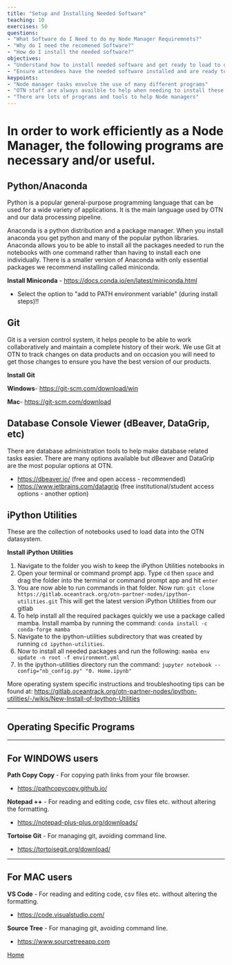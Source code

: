 ```yaml
---
title: "Setup and Installing Needed Software"
teaching: 10
exercises: 50
questions:
- "What Software do I Need to do my Node Manager Requiremnets?"
- "Why do I need the recomened Software?"
- "How do I install the needed software?"
objectives:
- "Understand how to install needed software and get ready to load to data"
- "Ensure attendees have the needed software installed and are ready to move on to using it"
keypoints:
- "Node manager tasks envolve the use of many different programs"
- "OTN staff are always availble to help when needing to install these programs or if you are having issues with them"
- "There are lots of programs and tools to help Node managers"
---
```


# In order to work efficiently as a Node Manager, the following programs are necessary and/or useful.


## Python/Anaconda

Python is a popular general-purpose programming language that can be used for a wide variety of applications. It is the main language used by OTN and our data processing pipeline.

Anaconda is a python distribution and a package manager. When you install anaconda you get python and many of the popular python libraries. Anaconda allows you to be able to install all the packages needed to run the notebooks with one command rather than having to install each one individually. There is a smaller version of Anaconda with only essential packages we recommend installing called miniconda.

 **Install Miniconda** - https://docs.conda.io/en/latest/miniconda.html
  - Select the option to "add to PATH environment variable" (during install steps)!!


## Git

Git is a version control system, it helps people to be able to work collaboratively and maintain a complete history of their work. We use Git at OTN to track changes on data products and on occasion you will need to get those changes to ensure you have the best version of our products.

**Install Git** 

**Windows**- https://git-scm.com/download/win

**Mac**- https://git-scm.com/download


## Database Console Viewer (dBeaver, DataGrip, etc)

There are database administration tools to help make database related tasks easier. There are many options available but dBeaver and DataGrip are the most popular options at OTN. 
<br>
* https://dbeaver.io/ (free and open access - recommended)
* https://www.jetbrains.com/datagrip (free institutional/student access options - another option)

## iPython Utilities 
These are the collection of notebooks used to load data into the OTN datasystem.

**Install iPython Utilities** 

1. Navigate to the folder you wish to keep the iPython Utilities notebooks in
2. Open your terminal or command prompt app. Type `cd` then `space` and drag the folder into the terminal or command prompt app and hit `enter`
3. You are now able to run commands in that folder. Now run: 
`git clone https://gitlab.oceantrack.org/otn-partner-nodes/ipython-utilities.git`
This will get the latest version iPython Utilities from our gitlab
4. To help install all the required packages quickly we use a package called mamba. Install mamba by running the command: `conda install -c conda-forge mamba`
6. Navigate to the ipython-utilities subdirectory that was created by running `cd ipython-utilities`.
7. Now to install all needed packages and run the following: `mamba env update -n root -f environment.yml`
8. In the ipython-utilities directory run the command: `jupyter notebook --config="nb_config.py" "0. Home.ipynb"`

More operating system specific instructions and troubleshooting tips can be found at: https://gitlab.oceantrack.org/otn-partner-nodes/ipython-utilities/-/wikis/New-Install-of-Ipython-Utilities

---

## Operating Specific Programs
___

## For WINDOWS users

**Path Copy Copy** - For copying path links from your file browser.
* https://pathcopycopy.github.io/

**Notepad ++** - For reading and editing code, csv files etc. without altering the formatting.
* https://notepad-plus-plus.org/downloads/

**Tortoise Git** - For managing git, avoiding command line.
* https://tortoisegit.org/download/
---

## For MAC users

**VS Code** - For reading and editing code, csv files etc. without altering the formatting.
* https://code.visualstudio.com/

**Source Tree** - For managing git, avoiding command line.
* https://www.sourcetreeapp.com

[Home](https://gitlab.oceantrack.org/otn-partner-nodes/ipython-utilities/wikis/home)
